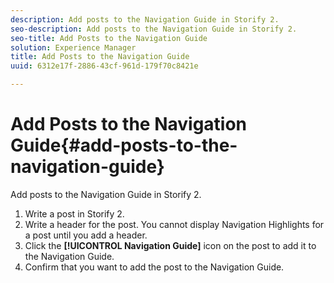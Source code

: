 ```yaml
---
description: Add posts to the Navigation Guide in Storify 2.
seo-description: Add posts to the Navigation Guide in Storify 2.
seo-title: Add Posts to the Navigation Guide
solution: Experience Manager
title: Add Posts to the Navigation Guide
uuid: 6312e17f-2886-43cf-961d-179f70c8421e

---
```


# Add Posts to the Navigation Guide{#add-posts-to-the-navigation-guide}

Add posts to the Navigation Guide in Storify 2.

1. Write a post in Storify 2.
1. Write a header for the post. You cannot display Navigation Highlights for a post until you add a header.
1. Click the **[!UICONTROL Navigation Guide]** icon on the post to add it to the Navigation Guide.
1. Confirm that you want to add the post to the Navigation Guide.
